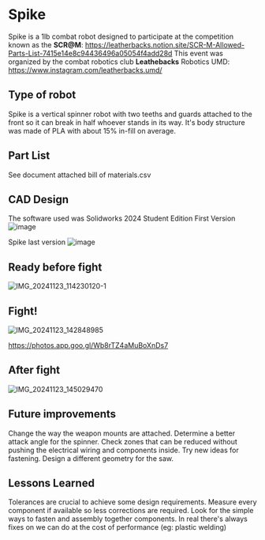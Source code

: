 # Spike
Spike is a 1lb combat robot designed to participate at the competition known 
as the **SCR@M**: https://leatherbacks.notion.site/SCR-M-Allowed-Parts-List-7415e14e8c94436496a05054f4add28d
This event was organized by the combat robotics club **Leathebacks** Robotics UMD: https://www.instagram.com/leatherbacks.umd/

## Type of robot
Spike is a vertical spinner robot with two teeths and guards attached to the front so it can break in half whoever stands in its way. 
It's body structure was made of PLA with about 15% in-fill on average.

## Part List
See document attached bill of materials.csv

## CAD Design 
The software used was Solidworks 2024 Student Edition
First Version 
![image](https://github.com/user-attachments/assets/ec37cba7-6dea-4d69-a12a-802f60ccd266)

Spike last version
![image](https://github.com/user-attachments/assets/a0dbe8a1-501e-4abd-a62f-ffdd33fd476c)

## Ready before fight
![IMG_20241123_114230120-1](https://github.com/user-attachments/assets/510326fd-d855-4bba-957d-80800023c93d)

## Fight!

![IMG_20241123_142848985](https://github.com/user-attachments/assets/ad337522-64e1-4bec-aafe-163420184793)

https://photos.app.goo.gl/Wb8rTZ4aMuBoXnDs7

## After fight 
![IMG_20241123_145029470](https://github.com/user-attachments/assets/6cf35c5c-c8c2-45a6-a91b-16ca44507370)

## Future improvements 
Change the way the weapon mounts are attached.
Determine a better attack angle for the spinner.
Check zones that can be reduced without pushing the electrical wiring and components inside. 
Try new ideas for fastening.
Design a different geometry for the saw.

## Lessons Learned
Tolerances are crucial to achieve some design requirements. 
Measure every component if available so less corrections are required.
Look for the simple ways to fasten and assembly together components. 
In real there's always fixes on  we can do at the cost of performance (eg: plastic welding)
